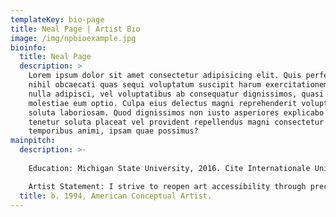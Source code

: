 ```yaml
---
templateKey: bio-page
title: Neal Page | Artist Bio
image: /img/npbioexample.jpg
bioinfo:
  title: Neal Page
  description: >
    Lorem ipsum dolor sit amet consectetur adipisicing elit. Quis perferendis
    nihil obcaecati quas sequi voluptatum suscipit harum exercitationem qui
    nulla adipisci, vel voluptatibus ab consequatur dignissimos, quasi dicta
    molestiae eum optio. Culpa eius delectus magni reprehenderit voluptate
    soluta laboriosam. Quod dignissimos non iusto asperiores explicabo sapiente
    tenetur soluta placeat vel provident repellendus magni consectetur aut
    temporibus animi, ipsam quae possimus?
mainpitch:
  description: >-
    
    Education: Michigan State University, 2016. Cite Internationale Universitaire de Paris, 2015. University of Kansas, 2014. Apprenticeship: Oliver Cole Gallery Wynwood, Miami, FL, 2018. Haigs of Rochester, Rochester, MI, 2019. 

    Artist Statement: I strive to reopen art accessibility through precise, conceptual intention. My intent is mastering the blend of art history and contemporary cultural influence into creative & empathic artwork. Bound to no medium, I pursue connectivity in belief to create art bigger than Art itself. As each artwork relates to space, my importance is creating through lived experience and I establish it from a place of service.
  title: b. 1994, American Conceptual Artist.
---
```

